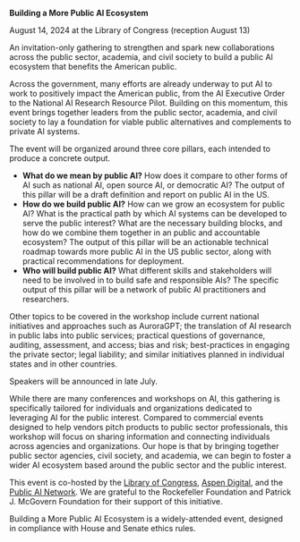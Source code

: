 **Building a More Public AI Ecosystem**

August 14, 2024 at the Library of Congress (reception August 13)

An invitation-only gathering to strengthen and spark new collaborations across the public sector, academia, and civil society to build a public AI ecosystem that benefits the American public.
 
Across the government, many efforts are already underway to put AI to work to positively impact the American public, from the AI Executive Order to the National AI Research Resource Pilot. Building on this momentum, this event brings together leaders from the public sector, academia, and civil society to lay a foundation for viable public alternatives and complements to private AI systems.

The event will be organized around three core pillars, each intended to produce a concrete output. 
- **What do we mean by public AI?** How does it compare to other forms of AI such as national AI, open source AI, or democratic AI? The output of this pillar will be a draft definition and report on public AI in the US.
- **How do we build public AI?** How can we grow an ecosystem for public AI?  What is the practical path by which AI systems can be developed to serve the public interest? What are the necessary building blocks, and how do we combine them together in an public and accountable ecosystem? The output of this pillar will be an actionable technical roadmap towards more public AI in the US public sector, along with practical recommendations for deployment.
- **Who will build public AI?** What different skills and stakeholders will need to be involved in to build safe and responsible AIs? The specific output of this pillar will be a network of public AI practitioners and researchers.

Other topics to be covered in the workshop include current national initiatives and approaches such as AuroraGPT; the translation of AI research in public labs into public services; practical questions of governance, auditing, assessment, and access; bias and risk; best-practices in engaging the private sector; legal liability; and similar initiatives planned in individual states and in other countries.

Speakers will be announced in late July.

While there are many conferences and workshops on AI, this gathering is specifically tailored for individuals and organizations dedicated to leveraging AI for the public interest. Compared to commercial events designed to help vendors pitch products to public sector professionals, this workshop will focus on sharing information and connecting individuals across agencies and organizations. Our hope is that by bringing together public sector agencies, civil society, and academia, we can begin to foster a wider AI ecosystem based around the public sector and the public interest.

This event is co-hosted by the [Library of Congress](loc.gov), [Aspen Digital](aspendigital.org), and the [Public AI Network](https://publicai.network). We are grateful to the Rockefeller Foundation and Patrick J. McGovern Foundation for their support of this initiative.

Building a More Public AI Ecosystem is a widely-attended event, designed in compliance with House and Senate ethics rules.
